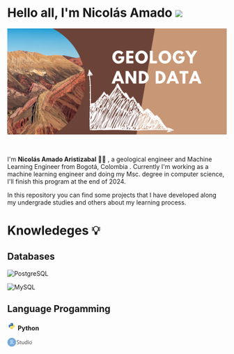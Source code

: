 # Hello all, I'm Nicolás Amado  <img src="https://media.giphy.com/media/hvRJCLFzcasrR4ia7z/giphy.gif" width="25px">
<a href="https://discord.gg/XTW52Kt"> </a>

![](https://github.com/namadoa/analytical-foundations/blob/main/Geology%20and%20data.png)

<br /> 

I'm **Nicolás Amado Aristizabal** 🤵🏻 , a geological engineer and Machine Learning Engineer from Bogotá, Colombia . Currently I'm working as a machine learning engineer and doing my Msc. degree in computer science, I'll finish this program at the end of 2024.

In this repository you can find some projects that I have developed along my undergrade studies and others about my learning process.

# Knowledeges 💡

## Databases 

![PostgreSQL](https://img.shields.io/badge/-PostgreSQL-336791?style=flat-square&logo=postgresql&link=https://github.com/ofaaoficial/)

![MySQL](https://img.shields.io/badge/-MySQL-4479A1?style=flat-square&logo=mysql&logoColor=white&link=https://github.com/ofaaoficial/)

## Language Progamming

<code><img height="20" src="https://raw.githubusercontent.com/github/explore/80688e429a7d4ef2fca1e82350fe8e3517d3494d/topics/python/python.png"></code> **Python**

<code><img height="20" src="https://github.com/namadoa/analytical-foundations/blob/main/Rstudio.svg"></code> 

